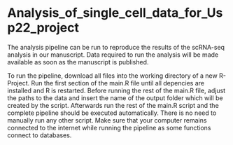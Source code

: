 # Analysis_of_single_cell_data_for_Usp22_project

The analysis pipeline can be run to reproduce the results of the scRNA-seq analysis in our manuscript.
Data required to run the analysis will be made available as soon as the manuscript is published.

To run the pipeline, download all files into the working directory of a new R-Project. 
Run the first section of the main.R file until all depencies are installed and R is restarted.
Before running the rest of the main.R file, adjust the paths to the data and insert the name of the output folder which will be created by the script.
Afterwards run the rest of the main.R script and the complete pipeline should be executed automatically.
There is no need to manually run any other script.
Make sure that your computer remains connected to the internet while running the pipeline as some functions connect to databases.

